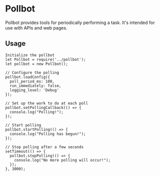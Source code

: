# Pollbot

Pollbot provides tools for periodically performing a task.  It's intended for use with APIs and web pages.

## Usage
    Initialize the pollbot
    let Pollbot = require('../pollbot');
    let pollbot = new Pollbot();

    // Configure the polling
    pollbot.loadConfig({
      poll_period_ms: 100,
      run_immediately: false,
      logging_level: 'Debug'
    });

    // Set up the work to do at each poll
    pollbot.setPollingCallback(() => {
      console.log("Polling!");
    });

    // Start polling
    pollbot.startPolling(() => {
      console.log("Polling has begun!");
    });

    // Stop polling after a few seconds
    setTimeout(() => {
      pollbot.stopPolling(() => {
        console.log("No more polling will occur!");
      });
    }, 3000);
